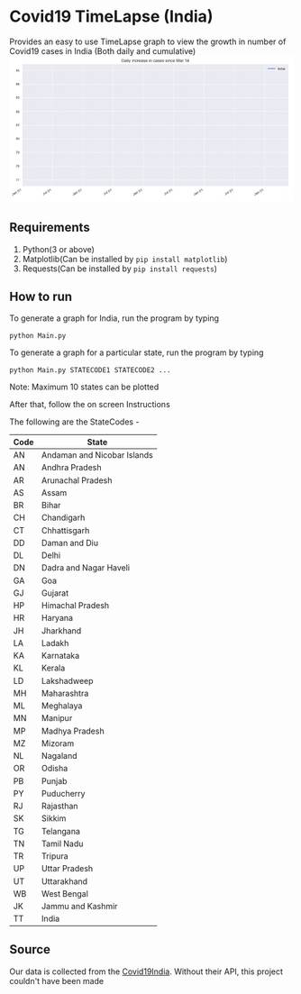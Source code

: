 # Covid19 TimeLapse (India)
 Provides an easy to use TimeLapse graph to view the growth in number of Covid19 cases in India (Both daily and cumulative)
![](Demo.gif)

## Requirements
1. Python(3 or above)
2. Matplotlib(Can be installed by `pip install matplotlib`)
3. Requests(Can be installed by `pip install requests`)

## How to run

To generate a graph for India, run the program by typing

```
python Main.py
```

To generate a graph for a particular state, run the program by typing 

```
python Main.py STATECODE1 STATECODE2 ...
```

Note: Maximum 10 states can be plotted

After that, follow the on screen Instructions

The following are the StateCodes - 

| Code      | State |
| ----------- | ----------- |
| AN | Andaman and Nicobar Islands |
| AN | Andhra Pradesh
| AR | Arunachal Pradesh |
| AS | Assam |
| BR | Bihar |
| CH | Chandigarh |
| CT | Chhattisgarh |
| DD | Daman and Diu |
| DL | Delhi |
| DN | Dadra and Nagar Haveli |
| GA | Goa |
| GJ | Gujarat |
| HP | Himachal Pradesh |
| HR | Haryana |
| JH | Jharkhand |
| LA | Ladakh |
| KA | Karnataka |
| KL | Kerala |
| LD | Lakshadweep |
| MH | Maharashtra |
| ML | Meghalaya |
| MN | Manipur |
| MP | Madhya Pradesh |
| MZ | Mizoram |
| NL | Nagaland |
| OR | Odisha |
| PB | Punjab |
| PY | Puducherry |
| RJ | Rajasthan |
| SK | Sikkim |
| TG | Telangana |
| TN | Tamil Nadu |
| TR | Tripura |
| UP | Uttar Pradesh |
| UT | Uttarakhand |
| WB | West Bengal |
| JK | Jammu and Kashmir |
| TT | India |

## Source

Our data is collected from the [Covid19India](https://github.com/covid19india/covid19india-react). Without their API, this project couldn't have been made
